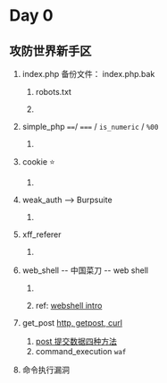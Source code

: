 # Day 0

## 攻防世界新手区

1. index.php 备份文件： index.php.bak

   1. robots.txt

   2. [wp]:  https://blog.csdn.net/weixin_43092232/article/details/104532082

2. simple_php `==`/  `===` / `is_numeric` / `%00` 

   1. [wp]: https://blog.csdn.net/wyj_1216/article/details/94831394

3. cookie ⭐️

   1. [wp]: https://blog.csdn.net/u011781521/article/details/87791125

4. weak_auth --> Burpsuite

   1. [wp]: https://blog.csdn.net/qq_43471355/article/details/90649293

5. xff_referer

   1. [wp]: https://blog.csdn.net/qq_40481505/article/details/90114951

6. web_shell -- 中国菜刀 -- web shell

   1. [wp]: https://www.jianshu.com/p/19ffb3be3547

   2. ref: [webshell intro](https://www.acunetix.com/blog/articles/introduction-web-shells-part-1/)

7. get_post [http, getpost, curl](https://baike.baidu.com/item/%E4%B8%AD%E5%9B%BD%E8%8F%9C%E5%88%80/3963062?fr=aladdin)

   1. [post 提交数据四种方法](https://liyang0207.github.io/2019/03/30/POST提交数据的几种方式/) 
   2. command_execution `waf`

8. 命令执行漏洞

   1. [wp]: https://blog.csdn.net/silence1_/article/details/89673091

9. simple_js

   1. [wp]: https://blog.csdn.net/muhkter8/article/details/120356780



## CTFHub

> [随笔分类 - CTF - wp](https://www.cnblogs.com/anweilx/category/1633854.html)



1. 302跳转

   1. [wp]: https://blog.csdn.net/zxw_nudt/article/details/116242277

2. 请求方式

   1. [wp]: https://blog.csdn.net/qq_45738111/article/details/105265455

3. [CTFHub]响应包源代码：贪吃蛇（web＞web前置技能＞HTTP协议）

   1. [wp]: https://blog.csdn.net/ZXW_NUDT/article/details/116268802

4. CTFHub Web前置技能 HTTP协议基础认证

   1. [wp]: https://blog.csdn.net/qq_46222050/article/details/108157573

5. CTFHub-Git泄露-Log

   1. [wp]:https://blog.csdn.net/rfrder/article/details/108391077

   1. [wp]:https://www.cnblogs.com/anweilx/p/12453703.html

6. CTFHub题解-技能树-Web（web工具配置-SQL注入)

   1. [wp]:https://www.cnblogs.com/0yst3r-2046/p/12469632.html

7. CTFhub vim缓存

   1. [wp]: https://blog.csdn.net/qq_41497476/article/details/106992025

8. CTHHub Web技能树-备份文件下载`.DS_Store`

   1. 记事本打开`.DS_Store` 文件即可。

   2. [.DS_Store 文件是什么？](https://www.zhihu.com/question/20345704)

   3. [读取（.DS_Store）文件内容的几种方法](https://blog.csdn.net/cneducation/article/details/80114686)

   4. [wp]: https://blog.csdn.net/Mr_Wangx/article/details/107529285

9. ctfhub技能树—信息泄露—备份文件下载—网站源码

   1. [wp]: https://www.cnblogs.com/anweilx/p/12420224.html

10. 基础认证

    1. [wp]:https://writeup.ctfhub.com/Skill/Web/Web前置技能/HTTP协议/3mSzAzbGydVT74nsq1gcVj.html

11. phpinfo

    1. [wp]:https://www.cnblogs.com/anweilx/p/12420107.html

12. 信息泄露

    1. [wp]:https://www.cnblogs.com/anweilx/p/12504935.html

13. 

